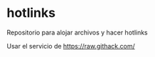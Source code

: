 # hotlinks

Repositorio para alojar archivos y hacer hotlinks

Usar el servicio de https://raw.githack.com/
